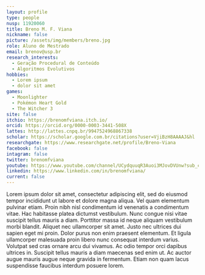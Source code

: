 ```yaml
---
layout: profile
type: people
nusp: 11920060
title: Breno M. F. Viana
nickname: false
picture: /assets/img/members/breno.jpg
role: Aluno de Mestrado
email: brenov@usp.br
research_interests:
  - Geração Procedural de Conteúdo
  - Algoritmos Evolutivos
hobbies:
  - Lorem ipsum
  - dolor sit amet
games:
  - Moonlighter
  - Pokémon Heart Gold
  - The Witcher 3
site: false
itchio: https://brenomfviana.itch.io/
orcid: https://orcid.org/0000-0003-3441-508X
lattes: http://lattes.cnpq.br/9947524968867338
scholar: https://scholar.google.com.br/citations?user=VjiBzH8AAAAJ&hl
researchgate: https://www.researchgate.net/profile/Breno-Viana
facebook: false
intagram: false
twitter: brenomfviana
youtube: https://www.youtube.com/channel/UCydquuqR3Auoi3MJovDVUnw?sub_confirmation=1
linkedin: https://www.linkedin.com/in/brenomfviana/
current: false
---
```


<!-- Sobre -->

Lorem ipsum dolor sit amet, consectetur adipiscing elit, sed do eiusmod tempor incididunt ut labore et dolore magna aliqua. Vel quam elementum pulvinar etiam. Proin nibh nisl condimentum id venenatis a condimentum vitae. Hac habitasse platea dictumst vestibulum. Nunc congue nisi vitae suscipit tellus mauris a diam. Porttitor massa id neque aliquam vestibulum morbi blandit. Aliquet nec ullamcorper sit amet. Justo nec ultrices dui sapien eget mi proin. Dolor purus non enim praesent elementum. Et ligula ullamcorper malesuada proin libero nunc consequat interdum varius. Volutpat sed cras ornare arcu dui vivamus. Ac odio tempor orci dapibus ultrices in. Suscipit tellus mauris a diam maecenas sed enim ut. Ac auctor augue mauris augue neque gravida in fermentum. Etiam non quam lacus suspendisse faucibus interdum posuere lorem.
